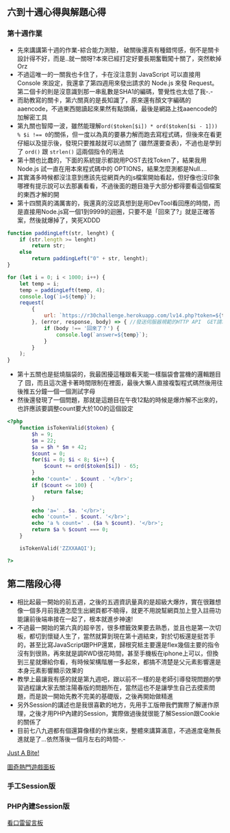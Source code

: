 ﻿## 六到十週心得與解題心得

### 第十週作業

- 先來講講第十週的作業-綜合能力測驗， 破關後還真有種錯愕感，倒不是關卡設計得不好，而是..就一關呀?本來已經打定好要長期奮戰闖十關了，突然軟掉Orz
- 不過這唯一的一關我也卡住了，卡在沒注意到 JavaScript 可以直接用 Console 來設定，我還拿了第四週用來發出請求的 Node.js 來發 Request。第二個卡的則是沒意識到那一串亂數是SHA1的編碼，警覺性也太低了我-.-
- 而助教寫的關卡，第六關真的是長知識了，原來還有顏文字編碼的aaencode，不過東西閱讀起來果然有點頭痛，最後是網路上找aaencode的加解密工具
- 第九關也智障一波，雖然能理解`ord($token[$i]) * ord($token[$i - 1])) % $i !== 0`的關係，但一度以為真的要暴力解而跑去寫程式碼，但後來在看更仔細以及提示後，發現只要推敲就可以過關了 (雖然還要查表)，不過也是學到了 `ord()` 跟 `strlen()` 這兩個指令的用法
- 第十關也比蠢的，下面的系統提示都說用POST去找Token了，結果我用 Node.js 試一直在用本來程式碼中的 OPTIONS，結果怎麼測都是Null....
- 其實滿多時候都沒注意到應該先從網頁內的js檔案開始看起，但好像也沒印象哪裡有提示說可以去那裏看看，不過後面的題目幾乎大部分都得要看這個檔案的東西才解的開
- 第十四關真的滿厲害的，我還真的沒認真想到是用DevTool看回應的時間，而是直接用Node.js寫一個1到9999的迴圈，只要不是「回來了?」就是正確答案，然後就爆掉了，笑死XDDD

```jsx
function paddingLeft(str, lenght) {
    if (str.length >= lenght)
        return str;
    else
        return paddingLeft("0" + str, lenght);
}

for (let i = 0; i < 1000; i++) {
    let temp = i;
    temp = paddingLeft(temp, 4);
    console.log(`i=${temp}`);
    request(
        {
            url: `https://r30challenge.herokuapp.com/lv14.php?token=${temp}`,
        }, (error, response, body) => { //發送伺服器規範的HTTP API  GET請求
            if (body !== '回來了？') {
                console.log(`answer=${temp}`);
            }
        }
    );
}
```

- 第十五關也是挺燒腦袋的，我最困擾這種跟看天能一樣腦袋會當機的邏輯題目了  囧，而且這次還卡著時間限制在裡面，最後大懶人直接複製程式碼然後用往後推五分鐘一個一個測試字母
- 然後還發現了一個問題，那就是這題目在午夜12點的時候是爆炸解不出來的，也許應該要調整count要大於100的這個設定

```php
<?php
    function isTokenValid($token) {
        $h = 9;
        $m = 22;
        $a = $h * $m + 42;
        $count = 0;
        for($i = 0; $i < 8; $i++) {
            $count += ord($token[$i]) - 65;
        }
        echo 'count=' . $count . '</br>';
        if ($count <= 100) {
            return false;
        }

        echo 'a=' . $a. '</br>';
        echo 'count=' . $count. '</br>';
        echo 'a % count=' . ($a % $count). '</br>';
        return $a % $count === 0;
    }

    isTokenValid('ZZXXAAQI');

?>
```

## 第二階段心得

- 相比起最一開始的前五週，之後的五週資訊量真的是超級大爆炸，實在很難想像一個多月前我連怎麼生出網頁都不曉得，就更不用說幫網頁加上登入註冊功能讓前後端串接在一起了，根本就進步神速!
- 不過最一開始的第六真的超辛苦，很多標籤效果要去熟悉，並且也是第一次切板，都切到懷疑人生了，當然就算到現在第十週結束，對於切板還是挺苦手的，甚至比寫JavaScript跟PHP還累，歸根究柢主要還是flex幾個主要的指令沒有到很熟，再來就是調RWD很花時間，甚至手機板在iphone上可以，但換到三星就爆給你看，有時候架構階層一多起來，都搞不清楚是父元素影響還是本身元素影響顯示效果的
- 教學上最讓我有感的就是第九週吧，跟以前不一樣的是老師引導發現問題的學習過程讓大家去關注陽春版的問題所在，當然這也不是讓學生自己去摸索問題，而是說一開始先教不完美的基礎版，之後再開始做精進
- 另外Session的講述也是我很喜歡的地方，先用手工版帶我們實際了解運作原理，之後才用PHP內建的Session，實際做過後就很能了解Session跟Cookie的關係了
- 目前七八九週都有個還算像樣的作業出來，整體來講算滿意，不過進度毫無長進就是了...依然落後一個月左右的時間-.-

[Just A Bite!](https://lidemy.github.io/mentor-program-4th-tomylee78/homeworks/week7/hw3/)

[圖奇熱門遊戲面板](https://lidemy.github.io/mentor-program-4th-tomylee78/homeworks/week8/hw2/)

### 手工Session版

[](https://mentor-program.co/mtr04group2/tomylee78/9w/manual/index.php)

### PHP內建Session版

[看口雷留言板](https://mentor-program.co/mtr04group2/tomylee78/9w/automatic/index.php)
